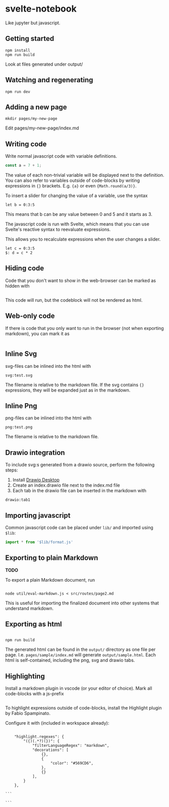# svelte-notebook

Like jupyter but javascript.

## Getting started

```
npm install
npm run build
```

Look at files generated under output/

## Watching and regenerating

```
npm run dev
```

## Adding a new page

```
mkdir pages/my-new-page
```

Edit pages/my-new-page/index.md

## Writing code

Write normal javascript code with variable definitions.

```js
const a = 7 + 1;
```

The value of each non-trivial variable will be displayed next to the definition.
You can also refer to variables outside of code-blocks by writing expressions in
`{}` brackets. E.g. `{a}` or even `{Math.round(a/3)}`.

To insert a slider for changing the value of a variable, use the syntax

```
let b = 0:3:5
```

This means that b can be any value between 0 and 5 and it starts as 3.

The javascript code is run with Svelte, which means that you can use Svelte's reactive syntax to reevaluate expressions.

This allows you to recalculate expressions when the user changes a slider.

```
let c = 0:3:5
$: d = c * 2
```

## Hiding code

Code that you don't want to show in the web-browser can be marked as hidden with

> ```js hidden
>
> ```

This code will run, but the codeblock will not be rendered as html.

## Web-only code

If there is code that you only want to run in the browser (not when exporting markdown),
you can mark it as

> ```js webonly
>
> ```

## Inline Svg

svg-files can be inlined into the html with

```
svg:test.svg
```

The filename is relative to the markdown file. If the svg contains `{}` expressions,
they will be expanded just as in the markdown.

## Inline Png

png-files can be inlined into the html with

```
png:test.png
```

The filename is relative to the markdown file.

## Drawio integration

To include svg:s generated from a drawio source, perform the following steps:

1. Install [Drawio Desktop](https://github.com/jgraph/drawio-desktop)
2. Create an index.drawio file next to the index.md file
3. Each tab in the drawio file can be inserted in the markdown with

```
drawio:tab1
```

## Importing javascript

Common javascript code can be placed under `lib/` and imported using `$lib`:

```js
import * from '$lib/format.js'
```

## Exporting to plain Markdown

**TODO**

To export a plain Markdown document, run

```

node util/eval-markdown.js < src/routes/page2.md

```

This is useful for importing the finalized document into other systems that understand markdown.

## Exporting as html

```

npm run build

```

The generated html can be found in the `output/` directory as one file per page.
I.e. `pages/sample/index.md` will generate `output/sample.html`. Each html is self-contained,
including the png, svg and drawio tabs.

## Highlighting

Install a markdown plugin in vscode (or your editor of choice).
Mark all code-blocks with a js-prefix

> ```js
>
> ```

To highlight expressions outside of code-blocks,
install the Highlight plugin by Fabio Spampinato.

Configure it with (included in workspace already):

````

    "highlight.regexes": {
        "({)(.*?)(})": {
            "filterLanguageRegex": "markdown",
            "decorations": [
                {},
                {
                    "color": "#569CD6",
                },
                {}
            ],
        }
    },

```

```
````
